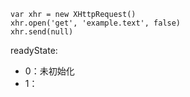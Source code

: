 ```
var xhr = new XHttpRequest()
xhr.open('get', 'example.text', false)
xhr.send(null)
```

readyState:
- 0：未初始化
- 1：